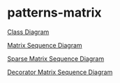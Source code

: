 # patterns-matrix

[Class Diagram](https://photos.app.goo.gl/YBdRfhMZ3l9erULl2)

[Matrix Sequence Diagram](https://photos.app.goo.gl/8TISe4bpfNeBSnbf1)

[Sparse Matrix Sequence Diagram](https://photos.app.goo.gl/jodwuBdJML4vcf3r1)

[Decorator Matrix Sequence Diagram](https://photos.app.goo.gl/JApz2EPtq08csFhz1)
